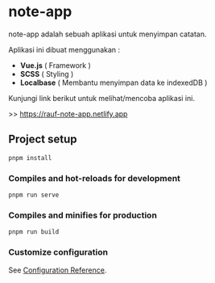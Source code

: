 # note-app

note-app adalah sebuah aplikasi untuk menyimpan catatan.

Aplikasi ini dibuat menggunakan : 
- **Vue.js** ( Framework )
- **SCSS** ( Styling )
- **Localbase** ( Membantu menyimpan data ke indexedDB )

Kunjungi link berikut untuk melihat/mencoba aplikasi ini.

\>> <https://rauf-note-app.netlify.app>


## Project setup
```
pnpm install
```

### Compiles and hot-reloads for development
```
pnpm run serve
```

### Compiles and minifies for production
```
pnpm run build
```

### Customize configuration
See [Configuration Reference](https://cli.vuejs.org/config/).
